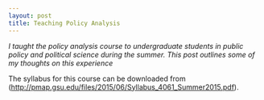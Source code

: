 ```yaml
---
layout: post
title: Teaching Policy Analysis
---
```


*I taught the policy analysis course to undergraduate students in public policy and political science during the summer. This post outlines some of my thoughts on this experience*



The syllabus for this course can be downloaded from (http://pmap.gsu.edu/files/2015/06/Syllabus_4061_Summer2015.pdf). 




